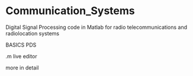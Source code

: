 # Communication_Systems
Digital Signal Processing code in Matlab for radio telecommunications and radiolocation systems

BASICS PDS

.m live editor


more in detail
